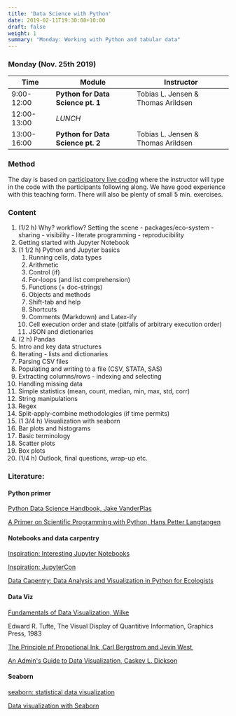 ```yaml
---
title: 'Data Science with Python'
date: 2019-02-11T19:30:08+10:00
draft: false
weight: 1
summary: "Monday: Working with Python and tabular data"
---
```


### Monday (Nov. 25th 2019)
| Time        | Module                                                       | Instructor                          |
| ----------- | ------------------------------------------------------------ | ----------------------------------- |
| 9:00-12:00  | **Python for Data Science pt. 1** | Tobias L. Jensen & Thomas Arildsen |
| 12:00-13:00 | *LUNCH*                                                      |                                     |
| 13:00-16:00 | **Python for Data Science pt. 2** | Tobias L. Jensen & Thomas Arildsen |


### Method
The day is based on [participatory live coding](https://carpentries.github.io/instructor-training/14-live/) where the instructor will type in the code with the participants following along. We have good experience with this teaching form. There will also be plenty of small 5 min. exercises.

### Content

1. (1/2 h) Why? workflow? Setting the scene - packages/eco-system - sharing - visibility - literate programming - reproducibility 
2. Getting started with Jupyter Notebook
  1. (1 1/2 h) Python and Jupyter basics
     1. Running cells, data types
     2. Arithmetic
     3. Control (if)
     4. For-loops (and list comprehension)
     5. Functions (+ doc-strings)
     6. Objects and methods
     7. Shift-tab and help
     8. Shortcuts
     9. Comments (Markdown) and Latex-ify
     10. Cell execution order and state (pitfalls of arbitrary execution order)
     11. JSON and dictionaries
3. (2 h) Pandas
  1. Intro and key data structures
  2. Iterating - lists and dictionaries
  3. Parsing CSV files
  4. Populating and writing to a file (CSV, STATA, SAS)
  5. Extracting columns/rows - indexing and selecting
  6. Handling missing data
  7. Simple statistics (mean, count, median, min, max, std, corr)
  8. String manipulations
  9. Regex
  10. Split-apply-combine methodologies (if time permits)
4. (1 3/4 h) Visualization with seaborn
  1. Bar plots and histograms
  2. Basic terminology
  3. Scatter plots
  4. Box plots
6. (1/4 h) Outlook, final questions, wrap-up etc.

### Literature:

#### Python primer

[Python Data Science Handbook, Jake VanderPlas](https://jakevdp.github.io/PythonDataScienceHandbook/)

[A Primer on Scientific Programming with Python, Hans Petter Langtangen](https://link.springer.com/book/10.1007%2F978-3-662-49887-3)

#### Notebooks and data carpentry
[Inspiration: Interesting Jupyter Notebooks](https://github.com/jupyter/jupyter/wiki/A-gallery-of-interesting-Jupyter-Notebooks)

[Inspiration: JupyterCon](https://conferences.oreilly.com/jupyter/jup-ny)

[Data Capentry: Data Analysis and Visualization in Python for Ecologists](https://datacarpentry.org/python-ecology-lesson/)

#### Data Viz
[Fundamentals of Data Visualization, Wilke](https://serialmentor.com/dataviz/)

Edward R. Tufte, The Visual Display of Quantitive Information, Graphics Press, 1983

[The Principle pf Propotional Ink, Carl Bergstrom and Jevin West](https://callingbullshit.org/tools/tools_proportional_ink.html),   

[An Admin's Guide to Data Visualization, Caskey L. Dickson](https://www.usenix.org/sites/default/files/conference/protected-files/lisa16_slides_dickson.pdf)

#### Seaborn
[seaborn: statistical data visualization](https://seaborn.pydata.org/)

[Data visualization with Seaborn](https://www.oreilly.com/learning/data-visualization-with-seaborn)
